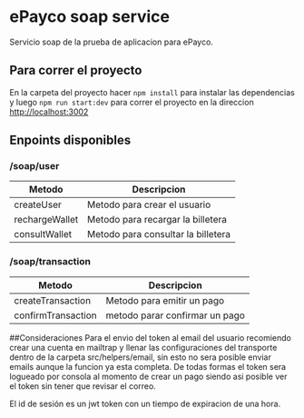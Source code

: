 # ePayco soap service

Servicio soap de la prueba de aplicacion para ePayco.

## Para correr el proyecto

En la carpeta del proyecto hacer `npm install` para instalar las dependencias y luego `npm run start:dev` para correr el proyecto en la direccion  [http://localhost:3002](http://localhost:3002)

## Enpoints disponibles
### /soap/user
| Metodo | Descripcion | 
| -------- | -------- | 
| createUser | Metodo para crear el usuario | 
| rechargeWallet | Metodo para recargar la billetera| 
| consultWallet | Metodo para consultar la billetera |

### /soap/transaction
| Metodo | Descripcion | 
| -------- | -------- | 
| createTransaction | Metodo para emitir un pago | 
| confirmTransaction | metodo parar confirmar un pago |

##Consideraciones
Para el envio del token al email del usuario recomiendo crear una cuenta en mailtrap y llenar las configuraciones del transporte dentro de la carpeta src/helpers/email, sin esto no sera posible enviar emails aunque la funcion ya esta completa. De todas formas el token sera logueado por consola al momento de crear un pago siendo asi posible ver el token sin tener que revisar el correo.

El id de sesión es un jwt token con un tiempo de expiracion de una hora.
